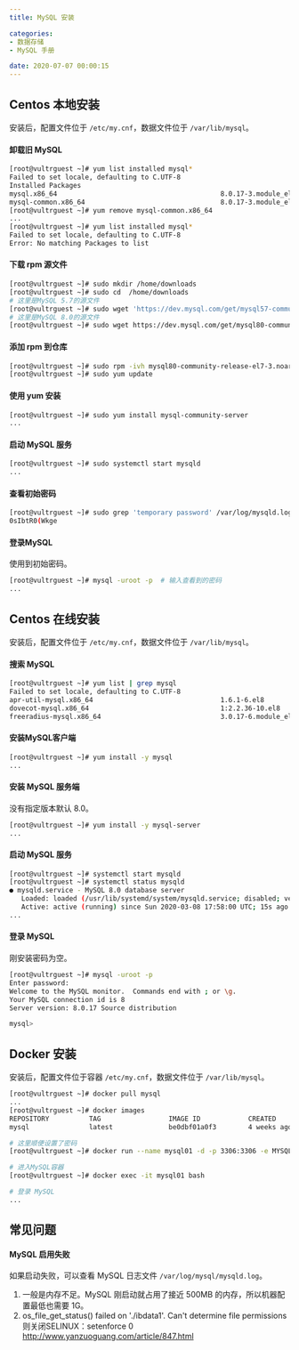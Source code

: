 ```yaml
---
title: MySQL 安装

categories:
- 数据存储
- MySQL 手册

date: 2020-07-07 00:00:15
---
```


## Centos 本地安装
安装后，配置文件位于 `/etc/my.cnf`，数据文件位于 `/var/lib/mysql`。

#### 卸载旧 MySQL
```bash
[root@vultrguest ~]# yum list installed mysql*
Failed to set locale, defaulting to C.UTF-8
Installed Packages
mysql.x86_64                                         8.0.17-3.module_el8.0.0+181+899d6349                                  @AppStream
mysql-common.x86_64                                  8.0.17-3.module_el8.0.0+181+899d6349                                  @AppStream
[root@vultrguest ~]# yum remove mysql-common.x86_64
...
[root@vultrguest ~]# yum list installed mysql*
Failed to set locale, defaulting to C.UTF-8
Error: No matching Packages to list
```

#### 下载 rpm 源文件
```bash
[root@vultrguest ~]# sudo mkdir /home/downloads
[root@vultrguest ~]# sudo cd  /home/downloads
# 这里是MySQL 5.7的源文件
[root@vultrguest ~]# sudo wget 'https://dev.mysql.com/get/mysql57-community-release-el7-11.noarch.rpm'
# 这里是MySQL 8.0的源文件
[root@vultrguest ~]# sudo wget https://dev.mysql.com/get/mysql80-community-release-el7-3.noarch.rpm
```

#### 添加 rpm 到仓库
```bash
[root@vultrguest ~]# sudo rpm -ivh mysql80-community-release-el7-3.noarch.rpm
[root@vultrguest ~]# sudo yum update
```

#### 使用 yum 安装
```bash
[root@vultrguest ~]# sudo yum install mysql-community-server
...
```

#### 启动 MySQL 服务
```bash
[root@vultrguest ~]# sudo systemctl start mysqld
...
```

#### 查看初始密码
```bash
[root@vultrguest ~]# sudo grep 'temporary password' /var/log/mysqld.log
0sIbtR0(Wkge
```

#### 登录MySQL
使用到初始密码。

```bash
[root@vultrguest ~]# mysql -uroot -p  # 输入查看到的密码
...
```

## Centos 在线安装
安装后，配置文件位于 `/etc/my.cnf`，数据文件位于 `/var/lib/mysql`。

#### 搜索 MySQL
```bash
[root@vultrguest ~]# yum list | grep mysql
Failed to set locale, defaulting to C.UTF-8
apr-util-mysql.x86_64                                1.6.1-6.el8                                       AppStream 
dovecot-mysql.x86_64                                 1:2.2.36-10.el8                                   AppStream 
freeradius-mysql.x86_64                              3.0.17-6.module_el8.1.0+198+858eb655              AppStream 
```

#### 安装MySQL客户端
```bash
[root@vultrguest ~]# yum install -y mysql
...
```

#### 安装 MySQL 服务端
没有指定版本默认 8.0。

```bash
[root@vultrguest ~]# yum install -y mysql-server
...
```

#### 启动 MySQL 服务
```bash
[root@vultrguest ~]# systemctl start mysqld
[root@vultrguest ~]# systemctl status mysqld
● mysqld.service - MySQL 8.0 database server
   Loaded: loaded (/usr/lib/systemd/system/mysqld.service; disabled; vendor preset: disabled)
   Active: active (running) since Sun 2020-03-08 17:58:00 UTC; 15s ago
...
```

#### 登录 MySQL
刚安装密码为空。
```bash
[root@vultrguest ~]# mysql -uroot -p
Enter password:    
Welcome to the MySQL monitor.  Commands end with ; or \g.
Your MySQL connection id is 8
Server version: 8.0.17 Source distribution

mysql> 
```


## Docker 安装
安装后，配置文件位于容器 `/etc/my.cnf`，数据文件位于 `/var/lib/mysql`。

```bash
[root@vultrguest ~]# docker pull mysql
...
[root@vultrguest ~]# docker images
REPOSITORY          TAG                 IMAGE ID            CREATED             SIZE
mysql               latest              be0dbf01a0f3        4 weeks ago         541MB

# 这里顺便设置了密码
[root@vultrguest ~]# docker run --name mysql01 -d -p 3306:3306 -e MYSQL_ROOT_PASSWORD=123456 mysql

# 进入MySQL容器
[root@vultrguest ~]# docker exec -it mysql01 bash

# 登录 MySQL
...
```

## 常见问题
#### MySQL 启用失败
如果启动失败，可以查看 MySQL 日志文件 `/var/log/mysql/mysqld.log`。
1. 一般是内存不足。MySQL 刚启动就占用了接近 500MB 的内存，所以机器配置最低也需要 1G。
1. os_file_get_status() failed on './ibdata1'. Can't determine file permissions 则关闭SELINUX：setenforce 0 http://www.yanzuoguang.com/article/847.html
